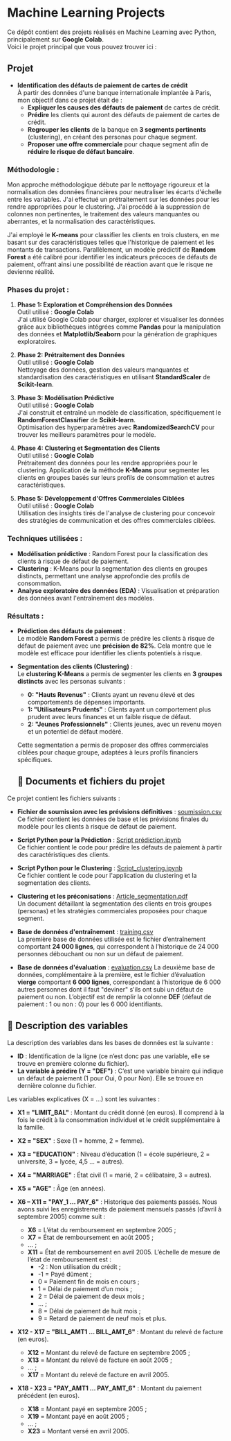 # Machine Learning Projects

Ce dépôt contient des projets réalisés en Machine Learning avec Python, principalement sur **Google Colab**.  
Voici le projet principal que vous pouvez trouver ici :

## Projet
- **Identification des défauts de paiement de cartes de crédit**  
   À partir des données d'une banque internationale implantée à Paris, mon objectif dans ce projet était de :
   - **Expliquer les causes des défauts de paiement** de cartes de crédit.
   - **Prédire** les clients qui auront des défauts de paiement de cartes de crédit.
   - **Regrouper les clients** de la banque en **3 segments pertinents** (clustering), en créant des personas pour chaque segment.
   - **Proposer une offre commerciale** pour chaque segment afin de **réduire le risque de défaut bancaire**.

### Méthodologie :
Mon approche méthodologique débute par le nettoyage rigoureux et la normalisation des données financières pour neutraliser les écarts d'échelle entre les variables. J'ai effectué un prétraitement sur les données pour les rendre appropriées pour le clustering. J'ai procédé à la suppression de colonnes non pertinentes, le traitement des valeurs manquantes ou aberrantes, et la normalisation des caractéristiques.

J'ai employé le **K-means** pour classifier les clients en trois clusters, en me basant sur des caractéristiques telles que l'historique de paiement et les montants de transactions. Parallèlement, un modèle prédictif de **Random Forest** a été calibré pour identifier les indicateurs précoces de défauts de paiement, offrant ainsi une possibilité de réaction avant que le risque ne devienne réalité.

### Phases du projet :
1. **Phase 1: Exploration et Compréhension des Données**  
   Outil utilisé : **Google Colab**  
   J'ai utilisé Google Colab pour charger, explorer et visualiser les données grâce aux bibliothèques intégrées comme **Pandas** pour la manipulation des données et **Matplotlib/Seaborn** pour la génération de graphiques exploratoires.

2. **Phase 2: Prétraitement des Données**  
   Outil utilisé : **Google Colab**  
   Nettoyage des données, gestion des valeurs manquantes et standardisation des caractéristiques en utilisant **StandardScaler** de **Scikit-learn**.

3. **Phase 3: Modélisation Prédictive**  
   Outil utilisé : **Google Colab**  
   J'ai construit et entraîné un modèle de classification, spécifiquement le **RandomForestClassifier** de **Scikit-learn**.  
   Optimisation des hyperparamètres avec **RandomizedSearchCV** pour trouver les meilleurs paramètres pour le modèle.

4. **Phase 4: Clustering et Segmentation des Clients**  
   Outil utilisé : **Google Colab**  
   Prétraitement des données pour les rendre appropriées pour le clustering. Application de la méthode **K-Means** pour segmenter les clients en groupes basés sur leurs profils de consommation et autres caractéristiques.

5. **Phase 5: Développement d'Offres Commerciales Ciblées**  
   Outil utilisé : **Google Colab**  
   Utilisation des insights tirés de l'analyse de clustering pour concevoir des stratégies de communication et des offres commerciales ciblées.

### Techniques utilisées :
- **Modélisation prédictive** : Random Forest pour la classification des clients à risque de défaut de paiement.
- **Clustering** : K-Means pour la segmentation des clients en groupes distincts, permettant une analyse approfondie des profils de consommation.
- **Analyse exploratoire des données (EDA)** : Visualisation et préparation des données avant l'entraînement des modèles.

### Résultats :
- **Prédiction des défauts de paiement** :  
   Le modèle **Random Forest** a permis de prédire les clients à risque de défaut de paiement avec une **précision de 82%**. Cela montre que le modèle est efficace pour identifier les clients potentiels à risque.

- **Segmentation des clients (Clustering)** :  
   Le **clustering K-Means** a permis de segmenter les clients en **3 groupes distincts** avec les personas suivants :  
     - **0: "Hauts Revenus"** : Clients ayant un revenu élevé et des comportements de dépenses importants.  
     - **1: "Utilisateurs Prudents"** : Clients ayant un comportement plus prudent avec leurs finances et un faible risque de défaut.  
     - **2: "Jeunes Professionnels"** : Clients jeunes, avec un revenu moyen et un potentiel de défaut modéré.

   Cette segmentation a permis de proposer des offres commerciales ciblées pour chaque groupe, adaptées à leurs profils financiers spécifiques.

  ## 📁 Documents et fichiers du projet

Ce projet contient les fichiers suivants :

- **Fichier de soumission avec les prévisions définitives** : [soumission.csv](soumission.csv)
  Ce fichier contient les données de base et les prévisions finales du modèle pour les clients à risque de défaut de paiement.

- **Script Python pour la Prédiction** : [Script prédiction.ipynb](scripts/Script%20prédiction.ipynb)  
  Ce fichier contient le code pour prédire les défauts de paiement à partir des caractéristiques des clients.

- **Script Python pour le Clustering** : [Script_clustering.ipynb](scripts/Script_clustering.ipynb)  
  Ce fichier contient le code pour l'application du clustering et la segmentation des clients.
  
- **Clustering et les préconisations** : [Article_segmentation.pdf](documentation/Article_segmentation.pdf)   
  Un document détaillant la segmentation des clients en trois groupes (personas) et les stratégies commerciales proposées pour chaque segment.

- **Base de données d'entraînement** : [training.csv](Base%20de%20données/base1/training.csv)  
  La première base de données utilisée est le fichier d’entraînement comportant **24 000 lignes**, qui correspondent à l’historique de 24 000 personnes débouchant ou non sur un défaut de paiement.

- **Base de données d'évaluation** : [evaluation.csv](Base%20de%20données/base2/evaluation.csv)
  La deuxième base de données, complémentaire à la première, est le fichier d’évaluation **vierge** comportant **6 000 lignes**, correspondant à l’historique de 6 000 autres personnes dont il faut "deviner" s'ils ont subi un défaut de paiement ou non.
  L’objectif est de remplir la colonne **DEF** (défaut de paiement : 1 ou non : 0) pour les 6 000 identifiants.

## 📝 Description des variables

La description des variables dans les bases de données est la suivante :

- **ID** : Identification de la ligne (ce n’est donc pas une variable, elle se trouve en première colonne du fichier).
- **La variable à prédire (Y = "DEF")** : C’est une variable binaire qui indique un défaut de paiement (1 pour Oui, 0 pour Non). Elle se trouve en dernière colonne du fichier.
  
Les variables explicatives (X = …) sont les suivantes :
- **X1 = "LIMIT_BAL"** : Montant du crédit donné (en euros). Il comprend à la fois le crédit à la consommation individuel et le crédit supplémentaire à la famille.
- **X2 = "SEX"** : Sexe (1 = homme, 2 = femme).
- **X3 = "EDUCATION"** : Niveau d’éducation (1 = école supérieure, 2 = université, 3 = lycée, 4,5 … = autres).
- **X4 = "MARRIAGE"** : État civil (1 = marié, 2 = célibataire, 3 = autres).
- **X5 = "AGE"** : Âge (en années).
- **X6 – X11 = "PAY_1 … PAY_6"** : Historique des paiements passés. Nous avons suivi les enregistrements de paiement mensuels passés (d’avril à septembre 2005) comme suit :
  - **X6** = L’état du remboursement en septembre 2005 ;
  - **X7** = État de remboursement en août 2005 ;
  - … ;
  - **X11** = État de remboursement en avril 2005. L’échelle de mesure de l’état de remboursement est :
    - -2 : Non utilisation du crédit ;
    - -1 = Payé dûment ;
    - 0 = Paiement fin de mois en cours ;
    - 1 = Délai de paiement d’un mois ;
    - 2 = Délai de paiement de deux mois ;
    - … ;
    - 8 = Délai de paiement de huit mois ;
    - 9 = Retard de paiement de neuf mois et plus.

- **X12 - X17 = "BILL_AMT1 … BILL_AMT_6"** : Montant du relevé de facture (en euros).
  - **X12** = Montant du relevé de facture en septembre 2005 ;
  - **X13** = Montant du relevé de facture en août 2005 ;
  - … ;
  - **X17** = Montant du relevé de facture en avril 2005.

- **X18 - X23 = "PAY_AMT1 … PAY_AMT_6"** : Montant du paiement précédent (en euros).
  - **X18** = Montant payé en septembre 2005 ;
  - **X19** = Montant payé en août 2005 ;
  - … ;
  - **X23** = Montant versé en avril 2005.

  
  
